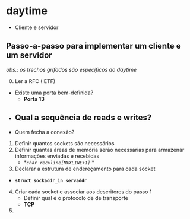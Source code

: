 # daytime

- Cliente e servidor

## Passo-a-passo para implementar um cliente e um servidor

_obs.: os trechos grifados são específicos do daytime_

0. Ler a RFC (IETF)
  - Existe uma porta bem-definida?
    - **Porta 13**
  - Qual a sequência de reads e writes?
    - 
  - Quem fecha a conexão?
1. Definir quantos sockets são necessários
2. Definir quantas áreas de memória serão necessárias para armazenar informações enviadas e recebidas
   - **`char recvline[MAXLINE+1]`*  *
3. Declarar a estrutura de endereçamento para cada socket
  - **`struct sockaddr_in servaddr`**
4. Criar cada socket e associar aos descritores do passo 1
   - Definir qual é o protocolo de de transporte
   - **TCP**
5. 